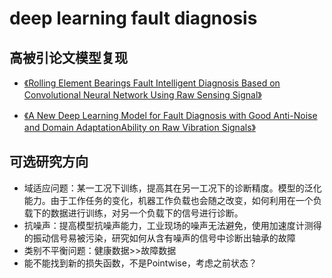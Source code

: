 # deep learning fault diagnosis

## 高被引论文模型复现

* [《Rolling Element Bearings Fault Intelligent Diagnosis Based on Convolutional Neural Network Using Raw Sensing Signal》][1]

* [《A New Deep Learning Model for Fault Diagnosis with Good Anti-Noise and Domain AdaptationAbility on Raw Vibration Signals》][2]

  

  [1]: https://link.springer.com/chapter/10.1007/978-3-319-50212-0_10

  [2]: http://apps.webofknowledge.com/full_record.do?product=UA&amp;search_mode=GeneralSearch&amp;qid=1&amp;SID=7BQxbNTFkuf8oUqC9BD&amp;page=1&amp;doc=1

  

## 可选研究方向

* 域适应问题：某一工况下训练，提高其在另一工况下的诊断精度。模型的泛化能力。由于工作任务的变化，机器工作负载也会随之改变，如何利用在一个负载下的数据进行训练，对另一个负载下的信号进行诊断。
* 抗噪声：提高模型抗噪声能力，工业现场的噪声无法避免，使用加速度计测得的振动信号易被污染，研究如何从含有噪声的信号中诊断出轴承的故障
* 类别不平衡问题：健康数据>>故障数据
* 能不能找到新的损失函数，不是Pointwise，考虑之前状态？

